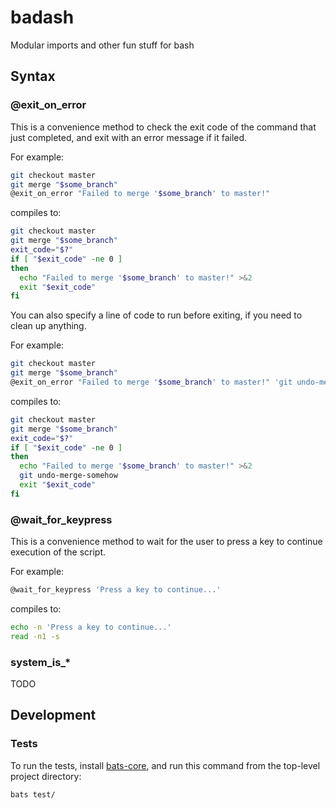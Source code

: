 # badash

Modular imports and other fun stuff for bash

## Syntax

### @exit_on_error

This is a convenience method to check the exit code of the command that just completed, and exit with an error message if it failed.

For example:

```bash
git checkout master
git merge "$some_branch"
@exit_on_error "Failed to merge '$some_branch' to master!"
```

compiles to:

```bash
git checkout master
git merge "$some_branch"
exit_code="$?"
if [ "$exit_code" -ne 0 ]
then
  echo "Failed to merge '$some_branch' to master!" >&2
  exit "$exit_code"
fi
```

You can also specify a line of code to run before exiting, if you need to clean up anything.

For example:

```bash
git checkout master
git merge "$some_branch"
@exit_on_error "Failed to merge '$some_branch' to master!" 'git undo-merge-somehow'
```

compiles to:

```bash
git checkout master
git merge "$some_branch"
exit_code="$?"
if [ "$exit_code" -ne 0 ]
then
  echo "Failed to merge '$some_branch' to master!" >&2
  git undo-merge-somehow
  exit "$exit_code"
fi
```

### @wait_for_keypress

This is a convenience method to wait for the user to press a key to continue execution of the script.

For example:

```bash
@wait_for_keypress 'Press a key to continue...'
```

compiles to:

```bash
echo -n 'Press a key to continue...'
read -n1 -s
```


### system_is_*

TODO


## Development

### Tests

To run the tests, install [bats-core](https://github.com/bats-core/bats-core), and run this command from the top-level project directory:

```
bats test/
```
